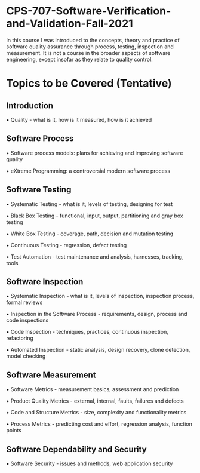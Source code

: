 # CPS-707-Software-Verification-and-Validation-Fall-2021

In this course I was introduced to the concepts, theory and practice of software quality assurance through process, testing, inspection and measurement. It is not a course in the broader aspects of software engineering, except insofar as they relate to quality control. 

# Topics to be Covered (Tentative)

## Introduction

• Quality - what is it, how is it measured, how is it achieved

## Software Process

• Software process models: plans for achieving and improving software quality

• eXtreme Programming: a controversial modern software process

## Software Testing

• Systematic Testing - what is it, levels of testing, designing for test

• Black Box Testing - functional, input, output, partitioning and gray box testing

• White Box Testing - coverage, path, decision and mutation testing

• Continuous Testing - regression, defect testing

• Test Automation - test maintenance and analysis, harnesses, tracking, tools

## Software Inspection

• Systematic Inspection - what is it, levels of inspection, inspection process, formal reviews

• Inspection in the Software Process - requirements, design, process and code inspections

• Code Inspection - techniques, practices, continuous inspection, refactoring

• Automated Inspection - static analysis, design recovery, clone detection, model checking

## Software Measurement

• Software Metrics - measurement basics, assessment and prediction

• Product Quality Metrics - external, internal, faults, failures and defects

• Code and Structure Metrics - size, complexity and functionality metrics

• Process Metrics - predicting cost and effort, regression analysis, function points

## Software Dependability and Security

• Software Security - issues and methods, web application security
